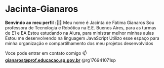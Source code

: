 # Jacinta-Gianaros
**Benvindo ao meu perfil** :👩‍🏫
Meu nome é Jacinta de Fátima Gianaros
Sou professora de Tecnologia e Robótica na E.E. Buenos Aires, para as turmas de E1 e EA
Estou estudando na Alura, para ministrar melhor minhas aulas
Estou me desenvolvendo na linguagem JavaScript
Utilizo esse espaço para minha organização e compartilhamento dos meu projetos desenvolvidos

Voce pode entrar em contato comigo 📫
**gianaros@prof.educacao.sp.gov.br**
@rg176941071sp






